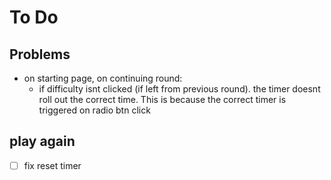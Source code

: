 # To Do

## Problems
- on starting page, on continuing round:
    - if difficulty isnt clicked (if left from previous round). the timer doesnt roll out the correct time. This is because the correct timer is triggered on radio btn click

## play again
- [ ] fix reset timer
